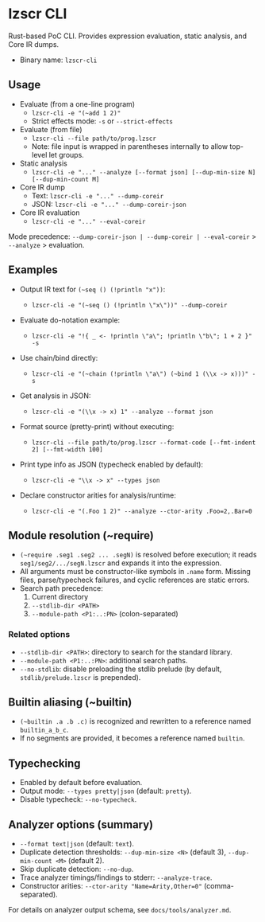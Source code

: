 # lzscr CLI

Rust-based PoC CLI. Provides expression evaluation, static analysis, and Core IR dumps.

- Binary name: `lzscr-cli`

## Usage

- Evaluate (from a one-line program)
  - `lzscr-cli -e "(~add 1 2)"`
  - Strict effects mode: `-s` or `--strict-effects`
- Evaluate (from file)
  - `lzscr-cli --file path/to/prog.lzscr`
  - Note: file input is wrapped in parentheses internally to allow top-level let groups.
- Static analysis
  - `lzscr-cli -e "..." --analyze [--format json] [--dup-min-size N] [--dup-min-count M]`
- Core IR dump
  - Text: `lzscr-cli -e "..." --dump-coreir`
  - JSON: `lzscr-cli -e "..." --dump-coreir-json`
- Core IR evaluation
  - `lzscr-cli -e "..." --eval-coreir`

Mode precedence: `--dump-coreir-json | --dump-coreir | --eval-coreir` > `--analyze` > evaluation.

## Examples

- Output IR text for `(~seq () (!println "x"))`:
  - `lzscr-cli -e "(~seq () (!println \"x\"))" --dump-coreir`

- Evaluate do-notation example:
  - `lzscr-cli -e "!{ _ <- !println \"a\"; !println \"b\"; 1 + 2 }" -s`

- Use chain/bind directly:
  - `lzscr-cli -e "(~chain (!println \"a\") (~bind 1 (\\x -> x)))" -s`
- Get analysis in JSON:
  - `lzscr-cli -e "(\\x -> x) 1" --analyze --format json`

- Format source (pretty-print) without executing:
  - `lzscr-cli --file path/to/prog.lzscr --format-code [--fmt-indent 2] [--fmt-width 100]`

- Print type info as JSON (typecheck enabled by default):
  - `lzscr-cli -e "\\x -> x" --types json`

- Declare constructor arities for analysis/runtime:
  - `lzscr-cli -e "(.Foo 1 2)" --analyze --ctor-arity .Foo=2,.Bar=0`

## Module resolution (~require)

- `(~require .seg1 .seg2 ... .segN)` is resolved before execution; it reads `seg1/seg2/.../segN.lzscr` and expands it into the expression.
- All arguments must be constructor-like symbols in `.name` form. Missing files, parse/typecheck failures, and cyclic references are static errors.
- Search path precedence:
  1. Current directory
  2. `--stdlib-dir <PATH>`
  3. `--module-path <P1:..:PN>` (colon-separated)

### Related options
- `--stdlib-dir <PATH>`: directory to search for the standard library.
- `--module-path <P1:..:PN>`: additional search paths.
- `--no-stdlib`: disable preloading the stdlib prelude (by default, `stdlib/prelude.lzscr` is prepended).

## Builtin aliasing (~builtin)

- `(~builtin .a .b .c)` is recognized and rewritten to a reference named `builtin_a_b_c`.
- If no segments are provided, it becomes a reference named `builtin`.

## Typechecking

- Enabled by default before evaluation.
- Output mode: `--types pretty|json` (default: `pretty`).
- Disable typecheck: `--no-typecheck`.

## Analyzer options (summary)

- `--format text|json` (default: `text`).
- Duplicate detection thresholds: `--dup-min-size <N>` (default 3), `--dup-min-count <M>` (default 2).
- Skip duplicate detection: `--no-dup`.
- Trace analyzer timings/findings to stderr: `--analyze-trace`.
- Constructor arities: `--ctor-arity "Name=Arity,Other=0"` (comma-separated).

For details on analyzer output schema, see `docs/tools/analyzer.md`.
